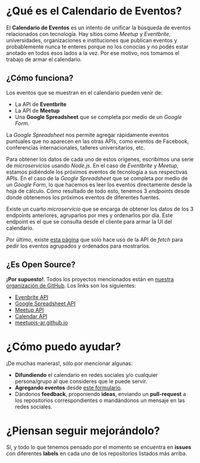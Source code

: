 # ¿Qué es el Calendario de Eventos?

El **Calendario de Eventos** es un intento de unificar la búsqueda de eventos relacionados con tecnología. Hay sitios como *Meetup* y *Eventbrite*, universidades, organizaciones e instituciones que publican eventos y probablemente nunca te enteres porque no los conocías y no podés estar anotado en todos esos lados a la vez. Por ese motivo, nos tomamos el trabajo de armar el calendario.

## ¿Cómo funciona?

Los eventos que se muestran en el calendario pueden venir de:

* La API de **Eventbrite**
* La API de **Meetup**
* Una **Google Spreadsheet** que se completa por medio de un *Google Form*.

La *Google Spreadsheet* nos permite agregar rápidamente eventos puntuales que no aparecen en las otras APIs, como eventos de Facebook, conferencias internacionales, talleres universitarios, etc.

Para obtener los datos de cada uno de estos orígenes, escribimos una serie de *microservicios* usando *Node.js*. En el caso de *Eventbrite* y *Meetup*, estamos pidiéndole los próximos eventos de tecnología a sus respectivas APIs. En el caso de la *Google Spreadsheet* que se completa por medio de un *Google Form*, lo que hacemos es leer los eventos directamente desde la hoja de cálculo. Cómo resultado de todo esto, tenemos 3 *endpoints* desde donde obtenemos los próximos eventos de diferentes fuentes.

Existe un cuarto *microservicio* que se encarga de obtener los datos de los 3 endpoints anteriores, agruparlos por mes y ordenarlos por día. Este endpoint es el que se consulta desde el cliente para armar la UI del calendario.

Por último, existe [esta página](http://meetupjs.com.ar/calendario.html) que solo hace uso de la API de *fetch* para pedir los eventos agrupados y ordenados para mostrarlos.

## ¿Es Open Source?

**¡Por supuesto!**. Todos los proyectos mencionados están en [nuestra organización de GitHub](https://github.com/meetupjs-ar). Los links son los siguientes:

* [Evenbrite API](https://github.com/meetupjs-ar/eventbrite-api)
* [Google Spreadsheet API](https://github.com/meetupjs-ar/google-spreadsheet-api)
* [Meetup API](https://github.com/meetupjs-ar/meetup-api)
* [Calendar API](https://github.com/meetupjs-ar/calendar-api)
* [meetupjs-ar.github.io](https://github.com/meetupjs-ar/meetupjs-ar.github.io)

# ¿Cómo puedo ayudar?

¡De muchas maneras!, sólo por mencionar algunas:

* **Difundiendo** el calendario en redes sociales y/o cualquier persona/grupo al que consideres que le puede servir.
* **Agregando eventos** desde [este formulario](https://goo.gl/forms/Ss5X2SHWSq0Hj1Km1).
* Dándonos **feedback**, proponiendo **ideas**, enviando un **pull-request** a los repositorios correspondientes o mandándonos un mensaje en las redes sociales.

# ¿Piensan seguir mejorándolo?

Sí, y todo lo que tenemos pensado por el momento se encuentra en **issues** con diferentes **labels** en cada uno de los repositorios listados más arriba.